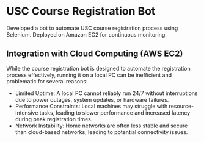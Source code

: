# USC Course Registration Bot
Developed a bot to automate USC course registration process using Selenium. Deployed on Amazon EC2 for continuous monitoring.

## Integration with Cloud Computing (AWS EC2)
While the course registration bot is designed to automate the registration process effectively, running it on a local PC can be inefficient and problematic for several reasons:
* Limited Uptime: A local PC cannot reliably run 24/7 without interruptions due to power outages, system updates, or hardware failures.
* Performance Constraints: Local machines may struggle with resource-intensive tasks, leading to slower performance and increased latency during peak registration times.
* Network Instability: Home networks are often less stable and secure than cloud-based networks, leading to potential connectivity issues.
